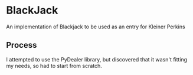 # BlackJack
An implementation of Blackjack to be used as an entry for Kleiner Perkins

## Process
I attempted to use the PyDealer library, but discovered that it wasn't fitting my needs, so had to start from scratch.
